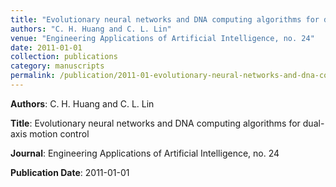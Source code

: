 ```yaml
---
title: "Evolutionary neural networks and DNA computing algorithms for dual-axis motion control"
authors: "C. H. Huang and C. L. Lin"
venue: "Engineering Applications of Artificial Intelligence, no. 24"
date: 2011-01-01
collection: publications
category: manuscripts
permalink: /publication/2011-01-evolutionary-neural-networks-and-dna-computing-algorithms-for-dual-axis-motion-control
---
```


**Authors**: C. H. Huang and C. L. Lin

**Title**: Evolutionary neural networks and DNA computing algorithms for dual-axis motion control

**Journal**: Engineering Applications of Artificial Intelligence, no. 24

**Publication Date**: 2011-01-01
